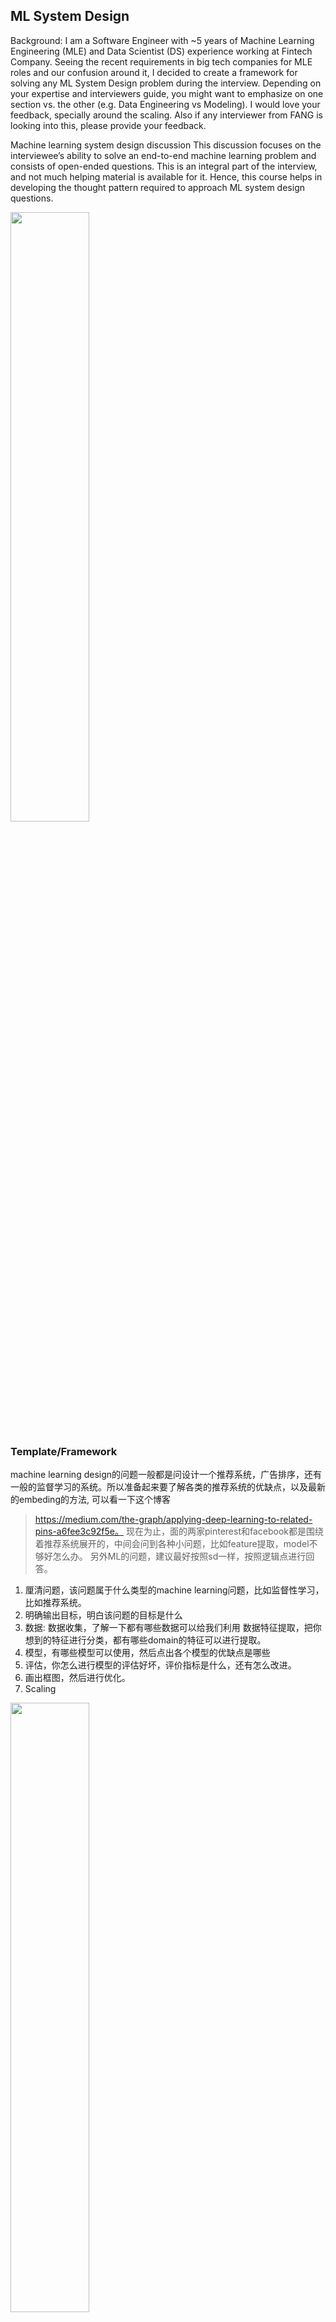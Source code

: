 ## ML System Design
Background:
I am a Software Engineer with ~5 years of Machine Learning Engineering (MLE) and Data Scientist (DS) experience working at Fintech Company. Seeing the recent requirements in big tech companies for MLE roles and our confusion around it, I decided to create a framework for solving any ML System Design problem during the interview. Depending on your expertise and interviewers guide, you might want to emphasize on one section vs. the other (e.g. Data Engineering vs Modeling).
I would love your feedback, specially around the scaling. Also if any interviewer from FANG is looking into this, please provide your feedback.

Machine learning system design discussion
This discussion focuses on the interviewee’s ability to solve an end-to-end machine learning problem and consists of open-ended questions. This is an integral part of the interview, and not much helping material is available for it. Hence, this course helps in developing the thought pattern required to approach ML system design questions.

<!-- <img src="pic/mlq.png" width=50% height=50%>(pic/mlq.png) -->
<img src="pic/mlq.png" width=50% height=50%>

### Template/Framework
machine learning design的问题一般都是问设计一个推荐系统，广告排序，还有一般的监督学习的系统。所以准备起来要了解各类的推荐系统的优缺点，以及最新的embeding的方法, 可以看一下这个博客
> https://medium.com/the-graph/applying-deep-learning-to-related-pins-a6fee3c92f5e。 
现在为止，面的两家pinterest和facebook都是围绕着推荐系统展开的，中间会问到各种小问题，比如feature提取，model不够好怎么办。
另外ML的问题，建议最好按照sd一样，按照逻辑点进行回答。
1. 厘清问题，该问题属于什么类型的machine learning问题，比如监督性学习，比如推荐系统。
2. 明确输出目标，明白该问题的目标是什么
3. 数据:
   数据收集，了解一下都有哪些数据可以给我们利用
   数据特征提取，把你想到的特征进行分类，都有哪些domain的特征可以进行提取。
4. 模型，有哪些模型可以使用，然后点出各个模型的优缺点是哪些
5. 评估，你怎么进行模型的评估好坏，评价指标是什么，还有怎么改进。
6. 画出框图，然后进行优化。
7. Scaling

<img src="pic/mlsd.png" width=50% height=50%>

***overview***
Key steps in ML system setup
1. `Setting up the problem`
2. `Understanding scale and latency requirements`
3. `Defining metrics`
4. `Architecture discussion`
5. `Offline model building and evaluation`
6. `Online model execution and evaluation`
7. `Model Debugging and Testing`

***Details***
1. `Setting up the problem`/`Clarify Requirements`
The interviewer’s question is generally very broad. So, the first thing you need to do is ask questions. Asking questions will close the gap between your understanding of the question and the interviewer’s expectations from your answer. You will be able to narrow down your problem space, chalk out the requirements of the system, and finally arrive at a precise machine learning problem statement.
  - What is the goal? Any secondary goal? Business Sense, Customer Experience
    - e.g. for CTR - maximizing the number of clicks is the primary goal. A secondary goal might be the quality of the ads/content
  - Define your ML problem statement, Prediction/Classification problem?
    - Supervised Learning/Unsupervised Learning, Recommendation System like Netflix, Twitter

2. `Understanding scale and latency requirements`/`Clarify Requirements`
Your conversation should also include questions about performance/speed and capacity considerations of the system. The answers to these questions will guide you when you come up with the architecture of the system. Knowing that you need to return results quickly will influence the depth and complexity of your models. Having huge amounts of data to process, you will design the system with scalability in mind. Find more on this in the architecture discussion section. Let’s clarify the problem statement by specifying three aspects: scope, scale, and personalization.
  - Ask questions about the scale of the system - how many users, how much content?
  - Scale of the data: How many requests per second do we anticipate to handle?
  - Latency requirements: Do we want to return the search result in 100 milliseconds or 500 milliseconds?
As we work on a machine learning-based system, our goal is generally to improve our metrics (engagement rate, etc.) while ensuring that we meet the capacity and performance requirements. Major performance and capacity discussions come in during the following two phases of building a machine learning system:
  - Training time: How much training data and capacity is needed to build our predictor?
  - Evaluation time: What are the Service level agreement(SLA) that we have to meet while serving the model and capacity needs?
`Relatively simiple algorithm/model`:
We need to consider the performance and capacity along with optimization for the ML task at hand, i.e., measure the complexity of the ML system at the training and evaluation time and use it in the decision process of building our ML system architecture as well as in the selection of the ML modeling technique.
  linear regression (single-layer neural network-based) algorithm 
  < Tree-based algorithms 
  < deep neural network
  Performance based SLA ensures that we return the results back within a given time frame (e.g. 500ms) for 99% of queries. Capacity refers to the load that our system can handle, e.g., the system can support 1000 QPS (queries per second).
`Add shards/More machines`:
If we evaluate every document using a relatively fast model such as tree-based or linear regression and it takes 1\mu
μs, our simple model would still take 100s to run for 100 million documents that matched the query “computer science”. This is where distributed systems come in handy; we will distribute the load of a single query among multiple shards, e.g., we can divide the load among 1000 machines and can still execute our fast model on 100 million documents in 100ms (100s/1000).
a tree-based or linear regression takes 1μs for an exmaple -> 100s for 100million exmaples -> add 1000 machines takes 100ms(100s/1000) 
deep learning model for search ranking takes 1ms to evaluate an example -> add 1000 shards will still take 100s for 100million (1ms * 100mill/1000) -> continue to add more shards and bring the number down -> using a funnel-based approach when designing ML systems for performance and limited capacity
`Layered/funnel based modeling approach`: 
To manage both the performance and capacity of a system, one reasonable approach that’s commonly used is to start with a relatively fast model when you have the most number of documents e.g. 100 million documents in case of the query “computer science” for search. In every later stage, we continue to increase the complexity (i.e. more optimized model in prediction) and execution time but now the model needs to run on a reduce number of documents e.g. our first stage could use a linear model and final stage can use a deep neural network. If we apply deep neural network for only top 500 documents, with 1ms evaluation time per document, we would need 500ms on a single machine. With 5 shards we can do it in around 100ms.

3. `Defining the metrics of the problem`
Now that you have figured out what machine learning problem you want to solve, the next step is to come up with metrics. Metrics will help you to see if your system is performing well. Knowing our success criteria helps in understanding the problem and in selecting key architectural components. This is why it’s important to discuss metrics early in our design discussions. The next step is to carefully choose your system’s performance metrics for both online and offline testing. The metrics you choose will depend on the problem your system is trying to solve.
  - Metrics for offline testing
    - test the models’ performance during the development phase. binary classification, AUC, log loss, precision, recall, and F1-score. In other cases, you might have to come up with specific metrics for a certain problem. For instance, for the search ranking problem, you would use NDCG as a metric.
  - Metrics for online testing
    - you will use online metrics to test them in the production environment. While coming up with online metrics, you may need both component-wise/component level metrics (NDCG to measure the performance of your model online) and end-to-end metrics (users’ engagement and retention rate).

4. `Architecture discussion`
The next step is to design your system’s architecture. You need to think about the components of the system and how the data will flow through those components. In this step, you need to be careful to design a model that can scale easily.
  - How the ML system fits into the overall product backend
    - Think/draw a very simple diagram with input/output line between system backend and ML system
  - Architecting for scale
    - As we mentioned previously, the requirements gathered during problem setup help you in chalking out the architecture. For instance, you are tasked with building an ML system that displays relevant ads to users. During its problem setup, you ask questions and realize that the number of users and ads in the system is huge and ever-increasing. Thus, you need a scalable system that quickly figures out the relevant ads for all users despite the increase in data. Hence, you can’t just build a complex ML model and run it for all ads in the system because it would take up a lot of time and resources. The solution is to use the funnel approach, where each stage will have fewer ads to process. This way, you can safely use complex models in later stages.

5. `Offline model building and evaluation`
  - `Data: Training data generation`
  The quality and quantity of training data are a big factor in determining how far you can go in our machine learning optimization task.
    - Human labeled data (offline)
      This is an expensive way to gather data. So we need to supplement it with in-house labelers or open-source datasets.
      - Crowdsourcing
      Crowdsourcing can be used to collect training data for relatively simpler tasks. For instance, if you are building an email spam detection system, you would need to label emails as spam or real. This is a simple task that crowd workers can easily do without requiring any special training.
      - Specialized labelers
      We can hire specialized/trained labelers who can label data for us according to the given ML task. The trained labelers will use software, such as Label box, to mark the boundaries of different objects in the driving images.
      - Open-source datasets
    - Data collection through a user’s interaction with the pre-existing system (online)
      - using an existing ML-based system or a rule-based system
    - Targeted data gathering
      Offline training data collection is expensive. So, you need to identify what kind of training data is more important and then target its collection more. To do this, you should see where the system is failing, i.e., areas where the system is unable to predict accurately. Your focus should be to collect training data for these areas.
    - Additional creative collection techniques
        - Build the product in a way that it collects data from user
        We can tweak the functionality of our product in a way that it starts generating training data for our model.
        This can be done by tweaking the system in the following way:
            - Ask users to name the board (collection) to which they save each pin. The name of the board will help to categorize the pins according to their content.
            - Ask new users to choose their interests in terms of the board names specified by existing users.
        The first step will help you to build content profiles. Whereas, the second step will help you build user profiles. The model can utilize these to show pins that would interest the user, personalizing the experience.
        - Creative manual expansion
        We can expand training data using creative ways. Assume that we are building a system that detects logos in images (object detection) and we have some images containing the logos we want to detect. We can expand/enhance the training data by manually placing those logos on a different set of images as well. This logo placement can be done in different positions and sizes. The enhanced training data will enable us to build a more robust logo detector model, which will be able to identify logos of all sizes at different positions and from various kinds of images.
        - Data expansion using GANs
        When working with systems that use visual data, such as object detectors or image segmenters, we can use GANs (generative adversarial networks) to enhance the training data. For instance, consider that we are building an object detector. There are a lot of training images of sunny weather conditions but less of rainy weather. A model trained on this training data may not work well for images with rainy conditions. Here, we can utilize GANs to convert images with sunny weather conditions to rainy weather conditions. This will increase our training data for rainy conditions, resulting in a more robust model.
  - `Train, test, & validation splits -> a`
    - The size of each split will depend on your particular scenario.
    - While splitting training data, you need to ensure that you are capturing all kinds of patterns in each split.
    - Most of the time, we are building models with the intent to forecast the future. Therefore, you need your splits to reflect this intent as well.
    - Quantity of training data
    - Training data filtering
      - Cleaning up data
      You might see that the training data consist of a lot of bot traffic apart from the real user interactions. Bot traffic would just contain impressions and no clicks. This would introduce a lot of wrong negative examples. So we need to exclude them from the training data so that our model doesn’t learn from wrong examples.
      - Removing bias
      The model hence trained, will continue considering the previous top recommendation to be the top recommendation this time too. Hence, the “rich getting richer” cycle will continue. In order to break this cycle, we need to employ an exploration technique that explores the whole content pool (all movies available on Netflix). Therefore, we show “randomized” recommendations instead of “popular first” for a small portion of traffic for gathering training data. The users’ engagement with the randomized recommendations provides us with unbiased training data. This data really helps in removing the current positional and engagement bias of the system.
      - Bootstrapping new items
      Sometimes we are dealing with systems in which new items are added frequently. The new items may not garner a lot of attention, so we need to boost them to increase their visibility. For example, in the movie recommendation system, new movies face the cold start problem. We can boost new movies by recommending them based on their similarity with the user’s already watched movies, instead of waiting for the new movies to catch the attention of a user by themselves. Similarly, we may be building a system to display ads, and the new ads face the cold start problem. We can boost them by increasing their relevance scores a little, thereby artificially increasing their chance of being viewed by a person.
  - `Feature: Feature engineering -> b`
  - `Model: Model training -> c`
  - `Evaluation: Offline evaluation`

6. `Online model execution and evaluation`
Now that you have selected the top-performing models, you will test them in an online environment. Online testing heavily influences the decision of deploying the model. This is where online metrics come into play. Depending on the type of problem, you may use both component level and end-to-end metrics. As mentioned before, for the search engine task, the `component-wise metric` will be NDCG in online testing. However, this alone is not enough. You also need an `end-to-end metric` as well, like session success rate, to see if the system’s (search engine’s) performance has increased by using your new search ranking ML model. If you see a substantial increase in system performance during the online test, you can deploy it on production.
  - `Iterative model improvement`
    - Your model may perform well during offline testing, but the same increase in performance may not be observed during an online test. Here, you need to think about debugging the model to find out what exactly is causing this behavior. Is a particular component not working correctly? Is the features’ distribution different during training and testing time? For instance, a feature called “user’s top five interest” may show a difference in distribution during training and testing, when plotted. This can help you to identify that the routines used to provide the top five user interests were significantly different during training and testing time. Moreover, after the first version of your model has been built and deployed, you still need to monitor its performance. If the model is not performing as expected, you need to go towards debugging. You may observe a general failure from a decrease in AUC. Or, you may note that the model is failing in particular scenarios. For instance, by analysing the video recording of the self-driving car, you may find out that the image segmentation fails in rushy areas. The problem areas identified during model debugging will guide you in building successive iterations of your model.
  - `Running an online experiment`
    - A/B testing
      As visitors are served with either the control or variation/test version of the app, and their engagement with each experience is measured and analyzed through statistical analysis testing. Note that unless the tests are statistically significant, we cannot back up the claims of one version winning over another.
    - Measuring long term effects
      If an A/B test is run with the outcome of a significance level of 95% (p-value ≤ 0.05), there is a 5% probability that the variation that we see is by chance. In some cases, we need to be more confident about the result of an A/B experiment when it is overly optimistic.
      - Back Testing
        Do we lose gains? Is the gain caused by an A/B experiment equal to the loss by B/A experiment? Assume that the A/B experiment gave a gain of 5% and B/A experiment gave a loss of 5%. This will ensure that the changes made in the system improved performance.
      - Long-running A/B tests
        For example, suppose that for the ad prediction system, the revenue went up by 5% when we started showing more ads to users but this had no effect on user retention. Will users start leaving the platform if we show them significantly more ads over a longer period of time? To answer this question, we might want to have a long-running A/B experiment to understand the impact. The long-running experiment, which measures long-term behaviors, can also be done via a backtest. We can launch the experiment based on initial positive results while continuing to run a long-running backtest to measure any potential long term effects. If we can notice any significant negative behavior, we can revert the changes from the launched experiment.

7. `Model Debugging and Testing`
Let’s go over different phases in the development of a machine learning system, potential issues that we can face, and how to debug and fix them.
There are two main phases in terms of the development of a model that we will go over:
  - Building the first version of the model and the ML system.
    The goal in this phase is to build the 1st version of the model. Few important steps in this stage are:
    - We begin by identifying a business problem in the first phase and mapping it to a machine learning problem.
    - We then go onto explore the training data and machine learning techniques that will work best on this problem.
    - Then we train the model given the available data and features, play around with hyper-parameters.
    - Once the model has been set up and we have early offline metrics like accuracy, precision/recall, AUC, etc., we continue to play around with the various features and training data strategies to improve our offline metrics.
    - If there is already a heuristics or rule-based system in place, our objective from the offline model would be to perform at least as good as the current system, e.g., for ads prediction problem, we would want our ML model AUC to be better than the current rule-based ads prediction based on only historical engagement rate.
    It’s important to get version 1 launched to the real system quickly rather than spending too much time trying to optimize it. For example, if our AUC is 0.7 and it’s better than the current system with AUC 0.68, it’s generally a better idea to take model online and then continue to iterate to improve the quality. The reason is primarily that model improvement is an iterative process and we want validation from real traffic and data along with offline validation. We will look at various ideas that can help in that iterative development in the following sections.
  - `Deploying and debugging v1 model`
    Some ML-based systems only operate in an offline setting, for example, detect objects from a large set of images. But, most systems have an online component as well, for example, building a search ranking ML model will have to run online to service incoming queries and ranking the documents that match the query. In our first attempt to take the model online, i.e., enable live traffic, might not work as expected and results don’t look as good as we anticipated offline. Let’s look at a few failure scenarios that can happen at this stage and how to debug them.
    - `Change in feature distribution`
      The change in the feature distribution of training and evaluation set can negatively affect the model performance. Let’s consider an example of an Entity linking system that is trained using a readily available Wikipedia dataset. As we start using the system for real traffic, the traffic that we are now getting for finding entities is a mix of Wikipedia articles as well as research papers. Given the model wasn’t trained on that data, its feature distribution would be a lot different than what it was trained on. Hence it is not performing as well on the research articles entity detection. 
      Another scenario could be a significant change in incoming traffic because of seasonality. Let’s consider an example of a search system trained using data for the last 2 weeks of December, i.e., mostly holiday traffic. If we deploy this system in January, the queries that it will see will be vastly different than what it was trained on and hence not performing as well as we observed in our offline validation.
    - `Feature logging issues`
      When the model is trained offline, there is an assumption that features of the model generated offline would exactly be the same when the model is taken online. However, this might not be true as the way we generated features for our online system might not exactly be the same. It’s a common practice to append features offline to our training data for offline training and then add them later to the online model serving part. So, if the model doesn’t perform as well as we anticipated online, it would be good to see if feature generation logic is the same for offline training as well as online serving part of model evaluation. 
      Suppose we build an ads click prediction model. The model is trained on historical ad engagement. We then deploy it to predict the ads engagement rate. Now the assumption is that the features generated for the model offline would exactly be the same for run-time evaluation. Let’s assume that we have one important feature/signal for our model that’s based on historical advertiser ad impressions. During training, we compute this feature by using the last 7 days’ impression. But, the logic to compute this feature at model evaluation time uses the last 30 days of data to compute advertiser impressions. Because of this feature computed differently at training time and evaluation time, it will result in the model not performing well during online serving. It would be worth comparing the features used for training and evaluation to see if there is any such discrepancy.
    - `Overfitting`
      Overfitting happens when a model learns the intrinsic details in the training data to the extent that it negatively impacts the performance of the model on new or unseen data.
      One good way of ensuring that we don’t get into this problem is to use a hidden test set which is not used for tuning hyperparameters and only use it for final model quality measurement.
      Another important part is to have a comprehensive and large test set to cover all possible scenarios in a fairly similar distribution to how we anticipate them in live traffic.
    - `Under-fitting`
      One indication from training the model could be that the model is unable to learn complex feature interactions especially if we are using a simplistic model. So, this might indicate to us that using slightly higher-order features, introduce more feature interactions, or use a more complex /expensive model such as a neural network.
  - Iterative improvements on top of the first version as well as debugging issues in large scale ML systems.  
    The best way to iterative improve model quality is to start looking at failure cases of our model prediction and using that come up with the ideas that will help in improving model performance in those cases.
    - Missing important feature
    Digging deeper into failures examples can identify missing features that can help us perform better in failures cases.
    - Insufficient training examples
    We may also find that we are lacking training examples in cases where the model isn’t performing well. We will cater to all possible scenarios where the model is not performing well and update the training data accordingly.
  - `Debugging large scale systems`
    In the case of debugging large scale systems with multiple components(or models), we need to see which part of the overall system is not working correctly. It could be done for one failure example or over a set of examples to see where the opportunity lies to improve the metrics.
    The following are a few key steps to think about iterative model improvement for large scale end to end ML systems:
    - Identify the component
    This accounts for finding the architectural component resulting in a high number of failures in our failure set.
    - Improve the quality of component

<img src="pic/ab_test.png" width=50% height=50%>

a, b, c
1. a `Data Related Activites`
    - Data Explore - whats the dataset looks like?
    - Understand different features and their relationship with the target
        - Is the data balanced? If not do you need oversampling/undersampling?
        - Is there a missing value (not an issue for tree-based models)
        - Is there an unexpected value for one/more data columns? How do you know if its a typo etc. and decide to ignore?
    - Feature Importance - partial dependency plot, SHAP values, dataschool video (reference)
    - (ML Pipeline: Data Ingestion) Think of Data ingestion services/storage
    - (ML Pipeline: Data Preparation) Feature Engineering - encoding categorical features, embedding generation etc.
    - (ML Pipeline - Data Segregation) Data split - train set, validation set, test set
3. b `Feature Related Activities`
    - Embeddings
          Embeddings enable the encoding of entities (e.g., words, docs, images, person, ad, etc.) in a low dimensional vector space such that it captures their semantic information. Capturing semantic information helps to identify related entities that occur close to each other in the vector space. Usually, they are generated using neural networks. A neural network architectures can be set up easily to learn a dense representation of entities. We will go over a few of such architectures later in this lesson.
        - Text embeddings: Word2vec
          Word2vec is self-supervised as it trains a model by predicting words from other words that appear in the sentence(context). Representing words with a dense vector is critical for the majority of Natural language processing (NLP) tasks. Word2vec uses a simple but powerful idea to use neighboring words to predict the current word and in the process, generates word embeddings. Any machine learning task that wants to utilize text terms can benefit from this dense embedding vector, which captures word semantic meanings.
          - CBOW
          Continuous bag of words (CBOW) tries to predict the current word from its surrounding words by optimizing for loss function.
          - Skipgram
          Skipgram: In this architecture, we try to predict surrounding words from the current word.
        - Context-based embeddings:
          contextualized information can result in different meanings of the same word, and context-based embeddings look at neighboring terms at embedding generation time. This means that we have to provide contextual information (neighboring terms) to fetch embeddings for a term. In a Word2vec case, we don’t need any context information at the embeddings fetch time as embedding for each term was fixed.
          - Embeddings from Language Models (ELMo)
          The idea behind ELMO is to use the bi-directional LSTM model to capture the words that appear before and after the current word.
          - Bidirectional Encoder Representations from Transformers (BERT)
          BERT uses an attention mechanism and is able to see all the words in the context, utilizing only the ones (i.e., pay more attention) which help with the prediction.
        - Visual embedding (image embedding)
          Once we have trained the model, we only use the encoder (first N network layers) to generate embeddings for images. Auto-encoders are also an example of self-supervised learning, like Word2vec, as we can use an image data set without any label to train the model and generate image embeddings. The input passes through a set of convolution, pooling, and fully connected layers to the last softmax layer for the final classification task. The penultimate layer before softmax captures all image information in a vector such that it can be used to classify the image correctly. So, we can use the penultimate layer value of a pre-trained model as our image embedding.
        - Network/Relationship-based embedding
          the retrieval and ranking of results for a particular user (or query) are mostly about predicting how close they are. Therefore, having an embedding model that projects these documents in the same embedding space can vastly help in the retrieval and ranking tasks of recommendation, search, feed-based, and many other ML systems.
          We can generate embeddings for both the above-discussed pairs of entities in the same space by creating a two-tower neural network model that tries to encode each item using their raw features. The model optimizes the inner product loss such that positive pairs from entity interactions have a higher score and random pairs have a lower score. Let’s say the selected pairs of entities (from a graph or based on interactions) belong to set A. We then select random pairs for negative examples.
          Two tower model to optimize inner product loss for user and item embeddings
    - Transfer learning
      Growth in the ML community and knowledge sharing, This allows people to utilize pre-trained models in a specific area bootstrap quickly.. Another key motivator is that many problems share common sub-problems, e.g., in all visual understanding and prediction areas, tasks such as finding edges, boundaries, and background are common sub-problems. One key advantage of doing transfer learning is that we have the ability to start learning from pre-trained models, and hence, we can utilize the knowledge from similar domains. Transfer learning also optimizes training resources, and it helps teams that don’t have massive computing resources available.
      - Training data is limited:
      In case of a limited amount of specialized training data, we can either go with the approach of freezing all the layers and using the pre-trained model for feature generation or fine-tuning only the final layers.  
      - Training data is plenty:
      If we have a significant amount of training data (e.g. one million+ examples), we have the choice to play around with multiple ideas. We can start with just freezing the model, fine-tuning only final layers, or we can retrain the whole model to adjust weights for our specialized task.
      - Similarity of prediction tasks:
        The similarity of learning tasks can also guide us on whether we can simply use the model as it is or need to fine-tune the model for our new prediction task. For example, if we built a classifier for cars and now we want to use it for trucks, there is a good chance that many of the features are going to be common and we don’t have to fine-tune much. Here, we can utilize the pre-trained model as it is and build our models on top of it (i.e., utilizing the output of pre-trained models as features).
3. c `Model Related Activities`
Now, you can finally decide on the ML models that you should use for the given tasks, keeping the performance and capacity considerations in mind. We can also try out different hyperparameter values to see what works best. If you are using the funnel approach, you may select simpler models for the top of the funnel where data size is huge and more complex neural networks or trees based models for successive parts of the funnel. We also have the option of utilizing pre-trained SOTA (state of the art) models to leverage the power of transfer learning (you don’t need to reinvent the wheel completely each time).
  - (ML Pipeline - Model Train and Evaluation) Build a simple model (XGBoost or NN)
      - How to select a model? Assuming its a Neural Network
          1. NLP/Sequence Model
              - start: LSTM with 2 hidden layers
              - see if 3 layers help,
              - improve: check if Attention based model can help
          2. Image Models - (Don't care right now)
          3. Other
              - start: Fully connected NN with 2 hidden layers
              - Improve: problem specific
  - (ML Pipeline - Model Train and Evaluation) What are the different hyperparameters (HPO) in the model that you chose and why?
  - (ML Pipeline - Model Train and Evaluation) Once the simple model is built, do a bias-variance tradeoff, it will give you an idea of overfitting vs underfitting and based on whether overfit or underfit, you need different approaches to make you model better.
  - Draw the ML pipeline (reference #3)
  - Model Debug (reference #1)
  - Model Deployment (reference#3)
  - (ML Pipeline: Performance Monitoring) Metrics
  - AUC, F1, MSE, Accuracy, NDCG for ranking problems etc.
  - When to use which metrics?


### ***1. Search Ranking***
<img src="pic/search_rank.png" width=50% height=50%>

This is just an example configuration, and it’s important to point out that the number of stages and documents ranked at each stage should be selected based on capacity requirements as well as experimentation to see the impact on relevance based on documents scored at each layer.

Query rewriting -> Spell checker -> Query expansion/Query relaxation -> Query understanding -> Document selection(100k) -> Ranker(500) -> Blender -> Training data generation

Ranker: 
Document Selection (100k out of 100m) ->
Ranker Stage 1 (500 out of 100k) recall of the top five to ten relevant documents (A relatively less complex linear algorithm, like logistic regression or small MART(Multiple additive regression trees) model) pointwise approach ->
Ranker Stage 2 (500 in correct order) precision of the top five to ten relevant documents (LambdaMART is a variation of MART where we change the objective to improve pairwise ranking, LambdaRank is a neural network-based approach utilizing pairwise loss to rank the documents.) pairwise learning algorithms

From RankNet to LambdaRank to LambdaMART: An Overview
> https://www.microsoft.com/en-us/research/wp-content/uploads/2016/02/MSR-TR-2010-82.pdf

We can calculate the NDCG score of the ranked results to compare the performance of different models.

<img src="pic/layered_model.png" width=50% height=50%>

The above example configuration assumes that you are first selecting one-hundred thousand documents for the searcher’s query from the index, then using two-stage ranking, with the first one reducing from one-hundred thousand to five-hundred documents and the second stage is then ranking these five-hundred documents. The blender can then blend results from different search verticals, and the filter will further screen irrelevant or offensive results to get good user engagement.

> Clarifying questions
`Problem scope`: 
`Scale`: How many websites exist that you want to enable through this search engine? How many requests per second do you anticipate to handle? the search engine is getting around 10K queries per second (QPS).
Personalization: have access to their profile as well as their historical search data

> Metrics
`Online metrics`
Click-through rate:
The click-through rate measures the ratio of clicks to impressions.
successful sessions can be defined as the ones that have a click with a ten-second or longer dwell time.
Zero-click searches
Time to success
`Offline metrics`
normalized discounted cumulative gain (NDCG) in detail as it’s a critical evaluation metric for any ranking problem
NDCG: In contrast to cumulative gain, discounted cumulative gain (DCG) allows us to penalize the search engine’s ranking if highly relevant documents (as per ground truth) appear lower in the result list.

`Document Selection`
Inverted Index, Relevance scoring scheme
One basic scoring scheme is to utilize a simple weighted linear combination of the factors involved. The weight of each factor depends on its importance in determining the relevance score. Some of these factors are:
  - Terms match
  - Document popularity
  - Query intent match
  - Personalization match

`Feature Engineering`
The knowledge of feature engineering is highly significant from an interview perspective.
  - Searcher-specific features
    - age, gender and interests
  - Query-specific features
    - Query historical engagement, Query intent (A few examples of query intent are news, local, commerce, etc.)
  - Document-specific features
    - Page rank, Document engagement radius
  - Context-specific features
    - Time of search, Recent events
  - Searcher-document features
    - Distance, Historical engagement
  - Query-document features
    - Text Match, Unigram or bigram, Query-document historical engagement, Embeddings(represent the query and documents in the form of vectors)

`Training data generation` for the search ranking problem
This component displays the cyclic manner of using machine learning to make a search engine ranking system. It takes online user engagement data from the SERP displayed in response to queries and generates positive and negative training examples. The training data generated is then fed to the machine learning models trained to rank search engine results.
  - Training data generation for pointwise approach
  - Training data generation for pairwise approach
    - Human raters (offline method)
    - User-engagement (online method)

`Blender`
Blender gives relevant results from various search verticals, like, images, videos, news, local results, and blog posts. The blender finally outputs a search engine result page (SERP) in response to the searcher’s query.

`Ranker`
The ranker will actively utilize machine learning to find the best order of documents (this is also called learning to rank). In stage one, you can use fast (nanoseconds) linear ML models to rank them. In stage two, you can utilise computationally expensive models (like deep learning models) to find the most optimized order of top 500 documents given by stage one. `When choosing an algorithm, remember to consider the model execution time. Cost vs benefit tradeoff is always an important consideration in large scale ML systems.`

`Ranking`
Learning to Rank (LTR): A class of techniques that applies supervised machine learning (ML) to solve ranking problems. The pointwise and pairwise techniques that we will apply fall under this class.
for a large scale search engine, it makes sense to adopt a multi-layer funnel approach. The top layer of the funnel looks at a large number of documents and uses simpler and faster algorithms for ranking. The bottom layer ranks a small number of documents with complex machine-learned models.
The configuration shown above assumes that the first stage will receive one-hundred thousand relevant documents from the document selection component. You then reduce this number to five-hundred after ranking in this layer, ensuring that the topmost relevant results are forwarded to the second stage (also referred to as `the recall of the documents`).
It will then be the responsibility of the second stage to rank the documents such that topmost relevant results are placed in the correct order (also referred to as `the precision of the documents`).
First stage model will focus on the `recall` of the top five to ten relevant documents in the first five-hundred results while the second stage will ensure `precision` of the top five to ten relevant documents.
This is achieved by changing the objective function from a `single pointwise objective` (click, session success) to a pairwise objective. `Pairwise optimization for learning to rank` means that the model is not trying to minimize the classification error but rather trying to get as many pairs of documents in the right order as possible.

From RankNet to LambdaRank to LambdaMART: An Overview
> https://www.microsoft.com/en-us/research/wp-content/uploads/2016/02/MSR-TR-2010-82.pdf

`Filtering Results`
Result set after ranking, These results are inappropriate despite having good user engagement
- are offensive
- cause misinformation
- are trying to spread hatred
- are not appropriate for children
- are inconsiderate towards a particular group
- features: There are maybe a few particular features that we might want to add specifically for our filtering model. For example, website historical report rate, sexually explicit terms used, domain name, website description, images used on the website, etc.
- Classifier: Once you have built the training data with the right features, you can utilize classification algorithms like logistic regression, MART(Boosted trees or Random Forest), or a Deep neural network to classify a result as inappropriate.


### ***2. Feed Ranking System***
<img src="pic/feed_system.png" width=50% height=50%>

1. `Setting up the problem`
Given a list of tweets, train an ML model that predicts the probability of engagement of tweets and orders them based on that score

In the past, a rather simplistic approach has been followed for this purpose. All the Tweets generated by their followees since user A’s last visit were displayed in reverse chronological order.
The feed can be improved by displaying activity based on its relevance for the logged-in user. Therefore, the feed order is now based on relevance ranking.

2. `Understanding scale and latency requirements`
3. `Defining metrics`
`User engagement metrics`
comments, likes, and retweets, time spent on Twitter

`Negative engagement or counter metric`
reporting a Tweet as inappropriate, block a user, hide a Tweet

`Weighted engagement`
When it comes to interpretation, a higher score equates to higher user engagement. The weights can be tweaked to find the desired balance of activity on the platform. the metric would become a weighted combination of these user actions. The weighted combination metric can be thought of as a value model. It will summarize multiple impacts (of different forms of user engagements) into a single score.

4. `Architecture discussion`
`Ranker`
Train separate models. Each model can focus on predicting the occurrence probability of a certain user action for the tweet. There will be a separate predictor for like, comment, time spent, share, hide, and report. The results of these models can be merged, each having a different weight/importance, to generate a rank score. The Tweets will then be ranked according to this score.
Separately predicting each user action allows us to have greater control over the importance we want to give to each action when calculating the rank of the Tweet. We can tweak the weights to display Tweets in such a manner that would align with our current business objectives, i.e., give certain user actions higher/lower weight according to the business needs.

<img src="pic/tweet_selection.png" width=50% height=50%>

`Tweet selection schemes`
  - A not-so-new Tweet
  Consider a Tweet that user A has viewed previously. However, by the time the user logs in again, this Tweet has received a much bigger engagement and/or A’s network has interacted with it.

  - New Tweets + unseen Tweets
  the Tweet selection component now fetches a mix of newly generated Tweets along with a portion of unseen Tweets from the cache.
  - Network Tweets + interest / popularity-based Tweets
  An engaging Tweet could be one that:
    - aligns with user A’s interests
    - is locally/globally trending
    - engages user A’s network
  1. Selecting these Tweets can prove to be very beneficial in two cases:
  The user has recently joined the platform and follows only a few others. As such, their small network is not able to generate a sufficient number of Tweets for the Tweet selection component (known as the Bootstrap problem).
  2. The user likes a Tweet from a person outside of his network and decides to add them to their network. This would increase the discoverability on the platform and help grow the user’s network.

<img src="pic/tweet_network.png" width=50% height=50%>

Selecting these Tweets can prove to be very beneficial in two cases:
- The user has recently joined the platform and follows only a few others. As such, their small network is not able to generate a sufficient number of Tweets for the Tweet selection component (known as the Bootstrap problem).
- The user likes a Tweet from a person outside of his network and decides to add them to their network. This would increase the discoverability on the platform and help grow the user’s network.

<img src="pic/tweet_feature.png" width=50% height=50%>

5. `Offline model building and evaluation`

`Feature Engineering`
Dense features
  - User-author features
    - User-author historical interactions
      - author_liked_posts_3months
      - author_liked_posts_count_1year
    - User-author similarity
      - common_followees
      - topic_similarity
      - tweet_content_embedding_similarity
      - [x] social_embedding_similarity

  - Author features
    - Author’s degree of influence
      - is_verified
      - author_social_rank
      - author_num_followers
      - follower_to_following_ratio
    - Historical trend of interactions on the author’s Tweets
      - author_engagement_rate_3months
      - author_topic_engagement_rate_3months

  - User-Tweet features
    - topic_similarity
    - embedding_similarity

  - Tweet features
    - Features based on Tweet’s content
      - Tweet_length
      - Tweet_recency
      - is_image_video
      - is_URL
    - Features based on Tweet’s interaction
      - num_total_interactions
      (Time decay can be used in all features where there is a decline in the value of a quantity over time.)
      - use different time windows to capture the recency of interactions
        - interactions_in_last_1_hour
        - interactions_in_last_1_day
        - interactions_in_last_3_days
        - interactions_in_last_week
      - Separate features for different engagements
        - likes_in_last_3_days
        - comments_in_last_1_day
        - reshares_in_last_2_hours
        - likes_in_last_3_days_user’s_network_only
        - comments_in_last_1_day_user’s_network_only
        - reshares_in_last_2_hours_user’s_network_only
    - Context-based features
      - day_of_week
      - time_of_day
      - current_user_location
      - season
      - lastest_k_tag_interactions
      - approaching_holiday

Sparse features
  - unigrams/bigrams of a Tweet
  - user_id
  - tweets_id

`Training Data Generation`
  - Training data generation through online user engagement
  The users’ online engagement with Tweets can give us positive and negative training examples. For instance, if you are training a single model to predict user engagement, then all the Tweets that received user engagement would be labeled as positive training examples. Similarly, the Tweets that only have impressions would be labeled as negative training examples.

  Impression: If a Tweet is displayed on a user’s Twitter feed, it counts as an impression. It is not necessary that the user reads it or engages with it, scrolling past it also counts as an impression.
  
  Given that the model’s scores are only going to be used to rank Tweets among themselves, poor model calibration doesn’t matter much in this scenario. We will discuss this in the ads system chapter, where calibrated scores are important, and we need to be mindful of such a sampling technique.

  - Balancing positive and negative training examples
  - Train test split

`Ranking`
  - `Logistic regression`
  `Pros`:
  A key advantage of using logistic regression is that it is reasonably fast to train. This enables you to test new features fairly quickly to see if they make an impact on the AUC or validation error. Also, it’s extremely easy to understand the model. You can see from the feature weights which features have turned out to be more important than others.
  Cons:
  A major limitation of the linear model is that it assumes linearity exists between the input features and prediction. Therefore, you have to manually model feature interactions. For example, if you believe that the day of the week before a major holiday will have a major impact on your engagement prediction, you will have to create this feature in your training data manually. Other models like tree-based and neural networks are able to learn these feature interactions and utilize them effectively for predictions.

  - `MART`: multiple additive regression trees (Boosted Decision Trees and Random Forest)
  `Pros`:
  Trees are inherently able to utilize non-linear relations between features that aren’t readily available to logistic regression. 
  Tree-based models also don’t require a large amount of data as they are able to generalize well quickly. So, a few million examples should be good enough to give us an optimized model.
  Cons:
  To Do

  Consider a scenario, where a person reshares a Tweet but does not click the like button. Even though the user didn’t actually click on the like button, retweeting generally implies that the user likes the Tweet. The positive training example for the retweet model may prove useful for the like model as well. Hence, you can reuse all positive training examples across every model.
  One way to utilize the overall engagement data among each individual predictor of P(like), P(comment) and P(retweet) is to build one common predictor, i.e., P(engagement) and share its output as input into all of your predictors.

<img src="pic/multi_network.png" width=50% height=50%>

  - `Multi-task neural networks`
  having a simpler model for stage one ranking and use complex stage two model to obtain the most relevant Tweets ranked at the top of the user’s Twitter feed.

  However, for a very large scale data set, training separate deep neural networks (NNs) can be slow and take a very long time (ten’s of hours to days). The following approach of setting up the models for multi-task learning caters to this problem.

  total_loss = like_loss + comment_loss + retweet_loss

  `Pros`:
  Given the training time is slow for neural networks, training one model (shared layers) would make the overall training time much faster. Moreover, this will also allow us to share all the engagement data across each learning task.
  This approach should be able to perform at least as effective as training separate networks for each task. It should be able to outperform in most cases as we use the shared data and use it across each predictor. Also, one key advantage of using shared layers is that models would be much faster to train than training completely separate deep neural networks for each task.

<img src="pic/stacking1.png" width=50% height=50%>
<img src="pic/stacking2.png" width=50% height=50%>
<img src="pic/stacking3.png" width=50% height=50%>

  - `Stacking models and online learning`
  One way to outperform the “single model technique approach” is to use multiple models to utilize the power of different techniques by stacking models on top of each other. Let’s go over one such stacking setup that should work out very well for the feed problem.
  The setup includes training tree-based models and neural networks to generate features that you will utilize in a linear model (logistic regression). The main advantage of doing this is that you can utilize `online learning`, meaning we can continue to update the model with every user action on the live site. You can also use sparse features in our linear model while getting the power of all non-linear relations and functions through features generated by tree-based models and neural networks.
  For trees, you can generate features by using the triggering of leaf nodes, e.g., given two trees with four leaf nodes, each will result in eight features that can be used in logistic regression, as shown below.
  each leaf node in the random forest will result in a boolean feature that will be active based on whether the leaf node is triggered or not.
  Similarly, for neutral networks, rather than predicting the probability of events, you can just plug-in the output of the last hidden layer as features into the logistic regression models.

  `Pros`:
  1. Logistic regression can be easily used for changing the model online, based on real-time user interactions that happen with the tweets. This helps the model to re-learn the weight of all tree leaves as well.
  2. To summarize, this stacking model setup will still give us all the learning power of deep neural networks and tree-based models along with the flexibility of training logistic regressions model, while keeping it almost real-time refreshed with online learning.
  3. Another advantage of using `real-time online learning` with logistic regression is that you can also utilize sparse features to learn the interaction, e.g., features like user_id and tweet_id can be used to memorize the interaction with each individual user and Tweet.
  4. Given that features like tweet_id and user_id are extremely sparse, training and evaluation of the model must be done in a `distributed environment` because the data won’t fit on one machine.

`Diversity`
  - Diversity in Tweets’ authors
  - Diversity in tweets’ content
  - Introducing the repetition penalty

6. `Online model execution and evaluation`

`Online Experimentation`
  - Step 1: Training different models
  - Step 2: Validating models offline
  - Step 3: Online experimentation
  Now that you have selected the best model offline, you will use A/B testing to compare the performance of this model with the currently deployed model, which displays the feed in reverse chronological order.
  - Step 4: To deploy or not to deploy
  You should go for complex solutions (based on new features, or data, etc.) only if you anticipate it to bring larger gains in the future.
  To wrap up, if, after an A/B experiment, you see an engagement gain by the model that is statistically significant and worth the complexity it adds to the system, it makes sense to replace the current live system with the new model.

7. `Model Debugging and Testing`

### ***3. Netflix Recommendation System***
***Netflix Recommender System competition***
基本这个问题可以抽象为你有很多user，很多item，一定的历史数据(user买item后的rating)，现在你要决定推荐哪些新的东西给每个user
具体到你被问的问题，可能会有一定的变种，举几个例子
1. Yelp饭馆的推荐，涉及到了geolocation information
2. Facebook Newsfeed推荐，涉及到了不同user之前的networking
3. Ins Story推荐，每条Story是独一无二的并且是有时间性的
4. Spotify音乐推荐，怎么把音乐做个embedding

1. `Setting up the problem`
The prime factor that led to Netflix’s success was its recommendation system. The algorithm does a great job of bringing the right kind of content to the right users. Unlike Netflix’s recommendation system, a simple recommendation system would have simply recommended the trending movies/shows with little regard for the particular user’s preferences. At most, it would look at the viewer’s past watches and recommend movies/shows of the same genre.

Another key aspect of Netflix’s approach is that they have found ways to recommend content that seemed different from the user’s regular choices. However, Netflix’s recommendations are not based on wild guesses, but they are based on other users’ watch histories, these users share some common patterns with the concerned user. This way, customers got to discover new content that they wouldn’t have found otherwise.

The task at hand is to create such a recommendation system that keeps the viewers hooked and introduces them to varied content that expands their horizons.

2. `Understanding scale and latency requirements`
Now that you know the problem at hand, let’s define the scope of the problem:
The total number of subscribers on the platform as of 2019 is 163.5 million.
There are 53 million international daily active users.
Hence, you have to build a system for a large number of users who require good recommendations on a daily basis.

One common way to set up the recommendation system in the machine learning world is to pose it as a classification problem with the aim to predict the probability of user engagement with the content. So, the problem statement would be:
“Given a user and context (time, location, and season), predict the probability of engagement for each movie and order movies using that score.”

3. `Defining metrics`
Online metrics
  - Engagement rate = sessions with clicks/total number of sessions
  However, the user might click on a recommended movie but does not find it interesting enough to complete watching it. Therefore, only measuring the engagement rate with the recommendations provides an incomplete picture.
  - Videos watched
  To take into account the unsuccessful clicks on the movie/show recommendations, we can also consider the average number of videos that the user has watched. We should only count videos that the user has spent at least a significant time watching (e.g., more than two minutes).
  However, this metric can be problematic when it comes to the user starting to watch movie/series recommendations but not finding them interesting enough to finish them.
  Series generally have several seasons and episodes, so watching one episode and then not continuing is also an indication of the user not finding the content interesting. So, just measuring the average number of videos watched might miss out on overall user satisfaction with the recommended content.
  - Session watch time
  Session watch time measures the overall time a user spends watching content based on recommendations in a session. The key measurement aspect here is that the user is able to find a meaningful recommendation in a session such that they spend significant time watching it.
  Therefore, measuring session watch time, which is indicative of the session success, is a good metric to track online for the movie recommendation system.

Offline metrics
  Can we build an ideal set of documents that will allow us to measure recommendation set quality? One way of doing this could be to look at the movies/series that the user has completely watched and see if your recommendation system gets it right using historical data.
  Once we have the set of movies/series that we can confidently say should be on the user’s recommendation list, we can use the following offline metrics to measure the quality of your recommendation system.

<img src="pic/map.png" width=50% height=50%>

  - mAP @ N : Mean Average Precision
  N = length of the recommendation list
  Precision measures the ratio between the relevant recommendations and total recommendations in the movie recommendation list. It will be calculated as follows:
  P = number of relevant recommendations/total number of recommendations

  The movie recommendation list and precisions at each cutoff “k” (1 to 5) can be represented as follows.
  Note that a true positive (1), down the recommendation list, leads to low a mAP compared to the one that is high up in the list. This is important because we want the best recommendations to be at the start of the recommendation set.
  Lastly, the “mean” in mAP means that we will calculate the AP with respect to each user’s ratings and take their mean. So, mAP computes the metric for a large set of users to see how the system performs overall on a large set.

<img src="pic/mar.png" width=50% height=50%>

  - mAR @ N : Mean Average Recall
  Recall for your recommendation list is the ratio between the number of relevant recommendations in the list and the number of all possible relevant items(shows/movies). It is calculated as:
  r = number of relevant recommendations/number of all possible relevant items

  Lastly, the “mean” in mAR means that we will calculate AR with respect to each user’s ratings and then take their mean.
  So, mAR at a high-level, measures how many of the top recommendations (based on historical data) we are able to get in the recommendation set.

  - F1 score
  mAP @ N focuses on how relevant the top recommendations are, whereas mAR @ N shows how well the recommender recalls all the items with positive feedback, especially in its top recommendations. You want to consider both of these metrics for the recommender.
  If you want to give equal importance to precision and recall, you need to look for a score that conveys the balance between precision and recall.
  F1 score = 2 * mAR∗mAP/(mAP+mAR)

  So, the F1 score based on mAP and mAR will be a fairly good offline way to measure the quality of your models. Remember that we selected our recommendation set size to be five, but it can be differ based on the recommendation viewport or the number of recommendations that users on the platform generally engage with.

<img src="pic/rmse.png" width=50% height=50%>

  - Offline metric for optimizing ratings
  root mean squared error (RMSE)


`Feature Engineering`

<img src="pic/rec_feat.png" width=50% height=50%>

User-based features
  - age
  - gender
  - language
  - country
  - average_session_time
  - last_genre_watched
  - user_actor_histogram
  - user_genre_histogram
  - user_language_histogram

Context-based features
  - season_of_the_year
  - upcoming_holiday
  - days_to_upcoming_holiday
  - time_of_day
  - day_of_week
  - device

Media-based features
  - public-platform-rating
  - revenue
  - time_passed_since_release_date
  - time_on_platform
  - media_watch_history
  - genre
  - movie_duration
  - content_set_time_period
  - content_tags
  - show_season_number
  - country_of_origin
  - release_country
  - release_year
  - release_type
  - maturity_rating

Media-user cross features
  - User-genre historical interaction features
    - user_genre_historical_interaction_3months
    - user_genre_historical_interaction_1year
    - user_and_movie_embedding_similarity
    - user_actor
    - user_director
    - user_language_match
    - user_age_match
  - sparse features
    - movie_id
    - title_of_media
    - synopsis
    - original_title
    - distributor
    - creator
    - original_language
    - director
    - first_release_year
    - music_composer
    - actors


4. `Architecture discussion`
We have a huge number of movies to choose from. Also, we require complex models to make great, personalized recommendations. However, if we try to run a complex model on the whole corpus, it would be inefficient in terms of execution time and computing resources usage.
Therefore, we split the recommendation task into two stages.
Stage 1: Candidate generation
Stage 2: Ranking of generated candidates

`Candidate Generation`
This component focuses on `higher recall`, meaning it focuses on gathering movies that might interest the user from all perspectives, e.g., media that is relevant based on historical user interests, trending locally, etc.
1. Collaborative filtering
In this technique, you find users similar to the active user based on the intersection of their historical watches. You, then, collaborate with similar users to generate candidate media for the active user, as shown below.
  - Nearest neighborhood
  To generate recommendations for user i, you need to predict their feedback for all the movies they haven’t watched. You will collaborate with users similar to user i for this process. Their ratings for a movie, not seen by user i, would give us a good idea of how user i would like it.
  It is evident that this process will be computationally expensive with the increase in numbers of users and movies. The sparsity of this matrix also poses a problem when a movie has not been rated by any user or a new user has not watched many movies.
  - [x] Matrix factorization
2. Content-based filtering
Content-based filtering allows us to make recommendations to users based on the characteristics or attributes of the media they have already interacted with.
  - Similarity with historical interactions
  - Similarity between media and user profiles
3. Embedding-based similarity

weaknesses of the approaches for candidate generation discussed above
  - Collaborative filtering can suggest candidates based solely on the historical interaction of the users. Unlike content-based filtering, it does not require domain knowledge to create user and media profiles. It may also be able to capture data aspects that are often elusive and difficult to profile using content-based filtering. However, collaborative filtering suffers from the cold start problem. It is difficult to find users similar to a new user in the system because they have less historical interaction. Also, new media can’t be recommended immediately as no users have given feedback on it.
  - The neural network technique also suffers from the cold start problem. The embedding vectors of media and users are updated in the training process of the neural networks. However, if a movie is new or if a user is new, both would have fewer instances of feedback received and feedback given, respectively. By extension, this means there is a lack of sufficient training examples to update their embedding vectors accordingly. Hence, the cold start problem.
  - Content-based filtering is superior in such scenarios. It does require some initial input from the user regarding their preferences to start generating candidates, though. This input is obtained as a part of the onboarding process, where a new user is asked to share their preferences. Once we have the initial input, it can create and then match the user’s profile with media profiles. Moreover, new medias’ profiles can be built immediately as their description is provided manually.

<img src="pic/rec01.png" width=50% height=50%>
<img src="pic/rec02.png" width=50% height=50%>
<img src="pic/rec03.png" width=50% height=50%>
<img src="pic/rec04.png" width=50% height=50%>
<img src="pic/rec05.png" width=50% height=50%>
<img src="pic/rec06.png" width=50% height=50%>
<img src="pic/rec07.png" width=50% height=50%>
<img src="pic/rec08.png" width=50% height=50%>
<img src="pic/rec09.png" width=50% height=50%>
<img src="pic/rec10.png" width=50% height=50%>
<img src="pic/rec11.png" width=50% height=50%>
<img src="pic/rec12.png" width=50% height=50%>
<img src="pic/rec13.png" width=50% height=50%>

`Ranking`
This component focuses on `higher precision`, i.e., it will focus on the ranking of the top k recommendations.
Re-ranking is done for various reasons, such as bringing diversity to the recommendations. Consider a scenario where all the top ten recommended movies are comedy. You might decide to keep only two of each genre in the top ten recommendations. This way, you would have five different genres for the user in the top recommendations.

If you are also considering past watches for the media recommendations, then re-ranking can help you. It prevents the recommendation list from being overwhelmed by previous watches by moving some previously watched media down the list of recommendations.
  - Approach 1: Logistic regression or random forest
  There are multiple reasons that training a simplistic model might be the way to go. They are as follows:
    - Training data is limited
    - You have limited training and model evaluation capacity
    - You want model explainability to really understand how the ML model is making its decision and show that to the end-user
    - You require an initial baseline to see how far you can go in reducing our test set loss before you try more complex approaches
  - Approach 2: Deep NN with sparse and dense features
  Another way to model this problem is to set up a deep NN. Some of the factors that were discussed in Approach 1 are now key requirements for training this deep NN model. They are as follows:
    - Hundreds of millions of training examples should be available
    - Having the capacity to evaluate these models in terms of capacity and model interpretability is not that critical.
  Since the idea is that you want to predict whether the user will watch the media or not, you train a deep NN with sparse and dense features for this learning task. Two extremely powerful sparse features fed into such a network can be videos that the user has previously watched and the user’s search terms. For these sparse features, you can set up the network to also learn media and search term embeddings as part of the learning task. These specialized embeddings for historical watches and search terms can be very powerful in predicting the next watch idea for a user. They will allow the model to personalize the recommendation ranking based on the user’s recent interaction with media content on the platform.

  An important aspect here is that both search terms and historical watched content are list-wise features. You need to think about how to feed them in the network given that the size of the layers is fixed. You can use an approach similar to pooling layers in CNN (convolution neural networks) and simply average the historical watch id and search text term embeddings before feeding it into the network.


<img src="pic/rec_ranker.png" width=50% height=50%>
<img src="pic/rec_ranker01.png" width=50% height=50%>
<img src="pic/rec_ranker02.png" width=50% height=50%>

`Re-ranking`
The top ten recommendations on the user’s page are of great importance. After your system has given the watch probabilities and you have ranked the results accordingly, you may re-rank the results.
Re-ranking is done for various reasons, such as bringing diversity to the recommendations. Consider a scenario where all the top ten recommended movies are comedy. You might decide to keep only two of each genre in the top ten recommendations. This way, you would have five different genres for the user in the top recommendations.
If you are also considering past watches for the media recommendations, then re-ranking can help you. It prevents the recommendation list from being overwhelmed by previous watches by moving some previously watched media down the list of recommendations.


5. `Offline model building and evaluation`
  - Generating training examples
  One way of interpreting user actions as positive and negative training examples is based on the duration for which the user watched a particular show/movie. You take positive examples as ones where the user ended up watching most of a recommended movie/show, i.e., watched 80% or more. You take negative examples, again where we are confident that the user ignored a movie/show, i.e., watched 10% or less.
  If the percentage of a movie/show watched by the user falls between 10% and 80%, you will put it in the uncertainty bucket. This percentage is not clearly indicative of a user’s like or dislike, so you ignore such examples. For instance, let’s say a user watched 55% of a movie. This could be considered a positive example considering that they liked it enough to watch it midway. However, it could be that a lot of people had recommended it to them, so they wanted to see what all the hype was about by at least watching it halfway through. However, they, ultimately, decided that it was not according to their liking.
  Hence, to avoid these kinds of misinterpretations, you label examples as positive and negative only when you are certain about it to a higher degree.
  - Balancing positive and negative training examples
  randomly downsample the negative examples
  - Weighting training examples
  - How many layers should you setup? How many activation units should be used in each layer? The best answer to these questions is that you should start with 2-3 hidden layers with a RELU based activation unit and then play around with the numbers to see how this helps us reduce the test error. Generally, adding more layers and units helps initially, but its usefulness tapers off quickly. The computation and time cost would be higher relative to the drop in error rate.

<img src="pic/rec_train.png" width=50% height=50%>


6. `Online model execution and evaluation`
7. `Model Debugging and Testing`

### ***4. Ad Prediction System***
1. `Setting up the problem`
`Problem Statement`
Predict the probability of engagement of an ad for a given user and context(query, device, etc.)
Note that the context can be different depending on the type of application in which we are displaying the advertisement.
There are two categories of applications:
- Search engine: Here, the query will be part of the context along with the searcher. The system will display ads based on the search query issued by the searcher.
- Social media platforms: Here, we do not have a query, but the user information (such as location, demographics, and interests hierarchy) will be part of the context and used to select ads. The system will automatically detect user interest based on the user’s historical interactions (using machine learning algorithms) and display ads accordingly.

Most components will be the same for the above two discussed platforms with the main difference being the context that is used to select and predict ad engagement.

2. `Understanding scale and latency requirements`

3. `Defining metrics`
The metrics used in our ad prediction system will help select the best machine-learned models to show relevant ads to the user. They should also ensure that these models help the overall improvement of the platform, increase revenue, and provide value for the advertisers.

`Why are both online and offline metrics important?`
Offline metrics are mainly used to compare the models offline quickly and see which one gives the best result.
Online metrics are used to validate the model for an end-to-end system to see how the revenue and engagement rate improve before making the final decision to launch the model.

They should also ensure that these models help the overall improvement of the platform, increase revenue, and provide value for the advertisers.
- Offline metrics
  - area under the receiver operator curve (AUC)
  However, given that the system needs well-calibrated prediction scores, AUC, has the following shortcomings in this ad prediction scenario.
    1. AUC does not penalize for “how far off” predicted score is from the actual label. For example, let’s take two positive examples (i.e., with actual label 1) that have the predicted scores of 0.51 and 0.7 at threshold 0.5. These scores will contribute equally to our loss even though one is much closer to our predicted value.
    2. AUC is insensitive to well-calibrated probabilities.
  - `Log Loss` (or more precisely cross-entropy loss) is the measure of our predictive error.
    1. This metric captures to what degree expected probabilities diverge from class labels. As such, it is an absolute measure of quality, which accounts for generating well-calibrated, probabilistic output.
    2. Let’s consider a scenario that differentiates why log loss gives a better output compared to AUC. If we multiply all the predicted scores by a factor of 2 and our average prediction rate is double than the empirical rate, AUC won’t change but log loss will go down.

- Online metrics
  - `Overall revenue`
  It’s important to call out that just measuring revenue is a very short term approach, as we may not provide enough value to advertisers and they will move away from the system. However, revenue is definitely one critical metric to track.
  - `Overall ads engagement rate`
    - Click rate
    This will measure the ratio of user clicks to ads.
    - Downstream action rate
    This will measure the action rate of a particular action targeted by the advertiser e.g. add to cart rate, purchase rate, message rate etc.
  - `Counter metrics`
  It’s important to track counter metrics to see if the ads are negatively impacting the platform. There is a risk that users can leave the platform if ads degrade the experience significantly. Along with top metrics, it’s important to track direct negative feedback by the user on the ad such as providing following feedback on the ad:
    - Hide ad
    - Never see this ad
    - Report ad as inappropriate

<img src="pic/ads_sys.png" width=50% height=50%>

4. `Architecture discussion`
`Architectural Components`

`Advertiser flow`
Advertisers create ads containing their content as well as targeting, i.e., scenarios in which they want to trigger their ads.
  - Query-based targeting
  This method shows ads to the user based on the query terms.
  - User-based targeting
  The ads will be subjective to the user based on a specific region, demographic, gender, age, etc.
  - Interest-based targeting
  This method shows interest-based ads.
  - Set-based targeting
  This type shows ads to a set of users selected by the advertisers.

`User flow`
As the platform user queries the system, it will look for all the potential ads that can be shown to this user based on different targeting criteria used by the advertiser.
  - Advertisers create ads providing targeting information, and the ads are stored in the ads index
  - When a user queries the platform, ads can be selected from the index based on their information (e.g., demographics, interests, etc.) and run through our ads prediction system.

- `Ad selection`
The ad selection component will fetch the top k ads based on relevance (subject to the user context) and bid from the ads index.
The main goal of the ads selection component is to narrow down the set of ads that are relevant for a given query. In a search-based system, the ads selection component is responsible for retrieving the top relevant ads from the ads database (built using all the active ads in the system) according to the user and query context. In a feed-based system, the ads selection component will select the top k relevant ads based more on user interests than search terms.
- `Ad prediction`
The ad prediction component will predict user engagement with the ad (the probability that an action will be taken on the ad if it is shown), given the ad, advertiser, user, and context. Then, it will rank ads based on relevance score and bid.
- `Auction`
The auction mechanism then determines whether these top K relevant ads are shown to the user, the order in which they are shown, and the price the advertisers pay if an action is taken on the ad. For every ad request, an auction takes place to determine which ads to show. The top relevant ads selected by the ad prediction system are given as input to Auction. Auction then looks at total value based on an ad’s bid as well as its relevance score. An ad with the highest total value is the winner of the auction. The total value depends on the following factors:
  - Bid
  The bid an advertiser places for that ad. In other words, the amount the advertiser is willing to pay for a given action such as click or purchase.
  - User engagement rate
  An estimate of user engagement with the ad.
  - Ad quality score
  An assessment of the quality of the ad by taking into account feedback from people viewing or hiding the ad.
  - Budget
  The advertiser’s budget for an ad
The estimated user engagement and ad quality rates combined results in the ad relevance score. They can be combined based on different weights as selected by the platform, e.g., if it’s important to keep positive feedback high, the ad quality rate will get a higher weight.

`Pacing`
Pacing an ad means evenly spending the ad budget over the selected time period rather than trying to spend all of it at the start of the campaign.

<img src="pic/ads_funnel.png" width=50% height=50%>

`Funnel model approach`
As we go down the funnel (as shown in the diagram), the complexity of the models becomes higher and the set of ads that they run on becomes smaller. It’s also important to note that the initial layers are mostly responsible for ads selection. On the other hand, ads prediction is responsible for predicting a well-calibrated engagement and quality score for ads. This predicted score is going to be utilized in the auction as well.

Let’s go over an example to see how these components will interact for the search scenario.
- A thirty-year old male user issues a query “machine learning”.
- The `ads selection` component `selects all the ads` that match the targeting criteria ( user demographics and query) and uses a simple model to predict the ad’s relevance score.
- The `ads selection` component `ranks the ads` according to r, where r = bid * relevance and sends the top ads to our ads prediction system.
- The `ads prediction` component will go over the selected ads and uses a highly optimized ML model to `predict a precise calibrated score`.
- The `ads auction` component then runs the auction algorithm based on the bid and predicted ads score to select the `top most relevant ads` that are shown to the user.

<img src="pic/ads_feat.png" width=50% height=50%>

`Feature Engineering`
1. Ad specific features
  - ad_id
  - ad_content_raw_terms
  - historical_engagement_rate
    - ad_engagement_history_last_24_hrs
    - ad_engagement_history_last_7_days
  - ad_impression
  - ad_negative_engagement_rate
  - ad_embedding
  - ad_age
  - ad_bid
2. Advertiser specific features
  - advertiser_domain
  - historical_engagement_rate
  - region_wise_engagement
3. User specific features
  - user_previous_search_terms
  - user_search_terms
  - age
  - gender
  - language
  - embedding_last_k_ads
  - engagement_content_type
  - engagement_days
  - platform_time_spent
  - region
4. Context specific features
  - current_region
  - time
  - device
    - screen_size
5. User-ad cross features
  - embedding_similarity
  - region_wise_engagement
  - user_ad_category_histogram
  - user_ad_subcategory_histogram
  - user_gender_ad_histogram
  - user_age_ad_histogram
6. User-advertiser cross features
  - embedding_similarity
  - user_gender_advertiser_histogram
  - user_age_advertiser_histogram

`Ad Selection`
  - `Phase 1: Selection of ads`
  Quick selection of ads for the given query and user context according to selection criteria
  The first key requirement to be able to achieve the quick selection objective is to have the ads stored in a system that is fast and enables complex selection criteria. This is where building an in-memory index to store the ads will be massively helpful.
  So, the above selection criteria in phase 1 will reduce our space set from all active ads to ads that are targeted for the current user.
  - `Phase 2: Narrow down selection set to top relevant ads`
  The number of ads selected in phase 1 can be quite large depending on the query and the user, e.g., we can have millions of ads targeted for a sports fan. So, running a complex ML model to predict engagement on all these selected ads will be slow and expensive. At this point, it makes sense to narrow down the space using a simplistic approach before we start running complex models.
  The eventual ranking of ads is going to be based on (bid * predicted score). We already know the bid at this point and can use the prior engagement score (CPE - cost per engagement) based on the ad, advertiser, ad type, etc. as our predicted score.

  <img src="pic/ads_phase2.png" width=50% height=50%>

  - `Phase 3`: Apply the machine learning model on the trimmed ads to select the top ones.
  As the ranking in phase 2 is super simplistic, we should still select a sizable ads(e.g., ten thousand) by running a better model as we work towards reducing the ad set. We can run a simplistic and efficient model on ads selected in phase 2 to further narrow it down. The top ads from this phase will be passed to our ad prediction stage to run more complex and accurate models for better user engagement prediction.
  We can use either logistic regression or additive trees based models (such as random forest or boosted decision trees) as they are quite efficient. Neural network-based models need more capacity and time so they might not be the best choice at this stage.

  <img src="pic/ads_phase3.png" width=50% height=50%>

As discussed earlier in the architectural components lessons, the ad set in each phase is narrowed down for the phase below it, thus making it a funnel-based approach. As we progress down the funnel, the complexity of the models increases, and the number of results decrease. Within the ad selection component, we adopt the same funnel based approach. First, we select ads in phase 1, then rank them based on prior scores in phase 2. Finally, we rank them using an efficient model in phase 3 to come up with the top ads that we want to send to the ad prediction stage.

<img src="pic/ads_pred.png" width=50% height=50%>

`How does the system scale?`
Note that our index is sharded, i.e., it runs on multiple machines and every machine selects the top k ads based on the prior score. Each machine then runs a simplistic logistic regression model built on dense features (there are no sparse features to keep the model size small) to rank ads.
The number of partitions (shards) depends on the size of the index. A large index results in more partitions as compared to a smaller index. Also, the system load measured in queries per second (QPS) decides how many times the partition is replicated.

<img src="pic/ads_scale.png" width=50% height=50%>

The ad set returned from the ad selection component is further ranked by the ad prediction component.

`Ad Prediction`
The ad prediction component has to make predictions for the final set of candidate selected ads. It needs to be robust and adaptive and should be able to learn from massive data volume.

`Modeling approach`
Ads are generally short-lived. So, our predictive model is going to be deployed in a dynamic environment where the ad set is continuously changing over time.
Given this change in an ad set, keeping the model up to date on the latest ads is important. In other words, model performance will degrade with each passing day if it isn’t refreshed frequently.

<img src="pic/ads_online1.png" width=50% height=50%>
<img src="pic/ads_online2.png" width=50% height=50%>


5. `Offline model building and evaluation`
`Model recalibration`
Negative downsampling can accelerate training while enabling us to learn from both positive and negative examples. However, our predicted model output will now be in the downsampling space. For instance, consider that if our engagement rate is 5% and we select only 10% negative samples, our average predicted engagement rate will be near 50%. Auction uses this predicted rate to determine order and pricing; therefore it’s critical that we recalibrate our score before sending them to auction. The recalibration can be done using:
q = p/(p+(1-p)/w)
Here,
q is the re-calibrated prediction score,
p is the prediction in downsampling space, and
w is the negative downsampling rate.

6. `Online model execution and evaluation`
`Model for online learning`
One model that easily supports online learning and has the ability to update it using stochastic gradient descent using mini-batches is logistic regression.
  - Auto non-linear feature generation
  `Cons:`
  One potential drawback is that simple logistic regression (generalized linear model) relies on manual effort to create complex feature crosses and generating non-linear features. Manually creating such features is cumbersome and will mostly be restricted to modeling the relationship between two or three features. On the other hand, tree and neural network-based models are really good at generating complex relationships among features when optimizing the model.
  `Pros:`
  To overcome this, we can use additive trees and neural networks to find such complex feature crosses and non-linear feature relationships in data, and then these features are input to our logistic regression model.
    - Additive trees
    - Neural Network
    neural network-based models are also really good at capturing non-linear, complex relationships between features.

<img src="pic/ads_additive.png" width=50% height=50%>
<img src="pic/ads_network.png" width=50% height=50%>

So, let’s combine the above two ideas together:
  - We train additive trees and neural network to predict non-linear complex relationships among our features. We then use these models to generate features.
  - We use raw features and features generated in the previous step to train a logic regression model.

The above two steps together solve both of our problems to capture complex non-linear relationships and also enable us to use online learning to refresh the model frequently for ads that are fast-changing and dynamic in nature.

<img src="pic/ads_new_feat.png" width=50% height=50%>

7. `Model Debugging and Testing`

This concludes our course on machine learning system design! Hopefully, you are now confident in your ability to answer machine learning design interview questions in an effective and systematic way.

### ***5. Self-Driving Car: Image Segmentation***
1. `Setting up the problem`
2. `Understanding scale and latency requirements`
3. `Defining metrics`
4. `Architecture discussion`
5. `Offline model building and evaluation`
6. `Online model execution and evaluation`
7. `Model Debugging and Testing`

### ***6. Entity Linking System***
1. `Setting up the problem`
Named entity linking (NEL) is the process of detecting and linking entity mentions in a given text to corresponding entities in a target knowledge base.
There are two parts to entity linking:
- Named-entity recognition
  Named-entity recognition (NER) detects and classifies potential named entities in the text into predefined categories such as a person, organization, location, medical code, time expression, etc. (multi-class prediction).
- Disambiguation
  Next, disambiguation disambiguates each detected entity by linking it to its corresponding entity in the knowledge base.

Applications
- Semantic search
- Content analysis
- Question answering systems/chatbots/virtual assistants, like Alexa, Siri, and Google assistant

Interview questions
- These are some of the questions that an interviewer can put forth.
- How would you build an entity recognizer system?
- How would you build a disambiguation system?
- Given a piece of text, how would you extract all persons, countries, and businesses mentioned in it?
- How would you measure the performance of a disambiguator/entity recognizer/entity linker?
- Given multiple disambiguators/recognizers/linkers, how would you figure out which is the best one?

2. `Understanding scale and latency requirements`


3. `Defining metrics`
Offline metrics will be aimed at improving/measuring the performance of the entity linking component. Online metrics will be aimed at improving/measuring the performance of the larger system by using a certain entity linking model as its component.

`Offline metrics`
  - Named entity recognition
  - Disambiguation
  - Named-entity linking component
    - Micro-averaged metrics
    - Macro-averaged metrics

`Online metrics`
  - A/B testing

4. `Architecture discussion`

<img src="pic/link_arch.png" width=50% height=50%>

The architectural components diagram for entity linking is shown below. It consists of two paths:
  - Model generation path (training flow)
  - Model execution path (prediction flow)

5. `Offline model building and evaluation`
There are two approaches you can adopt to gather training data for the entity linking problem.
  - Open-source datasets
    - open-source dataset CoNLL-2003 for named-entity recognition.
    - For named-entity disambiguation, you can utilize the AIDA CoNLL-YAGO Dataset, which contains assignments of entities to the mentions of named entities annotated for the CoNLL-2003 dataset. The entity mentions are assigned to YAGO (database), Wikipedia and Freebase (database) entities as shown in the slide below.
  - Manual labeling
    - Once you have utilized the open-source datasets, we may want to enhance the data and increase its size through manual labelers. The manual labelers will generate training data similar to the open-source datasets, by annotating named entities in text and linking them to corresponding entities in the knowledge base.
    - Another case where you would generate data through manual labelers is when you require a highly specialized dataset for a specific problem. For example, assume that the problem is related to the medical field; this requires identifying certain domain-specific entities. In such situations, you need to understand the domain in which you want to perform entity linking. What are the kind of entities you want to recognize and link? When the manual labelers are given hospital data, they will mark doctor names, symptoms, diseases, patient names, types of surgeries, and so on. Hence, you would have tags that are related to the domain of the task.
  After labeling the entities the labelers will also link them to the entities in the knowledge base (database) that is being used.

`Modeling`
  - Contextualized text representation
  It is often observed that the same words may refer to a different entity. The context (i.e., other terms in the sentence) in which the words occur helps us figure out which entity is being referred to. Similarly, the NER and NED models require context to correctly recognize entity type and disambiguate, respectively. Therefore, the representation of terms must take contextual information into account. One way to represent text is in the form of embeddings. Notice that, in the first sentence, the context that helps to identify the person comes after the mention. Whereas, in the second sentence, the helpful context comes before the mention. Therefore, the embedding model needs to be bi-directional, i.e., it should look at the context in both the backward direction and the forward direction.
    - ELMo (Embeddings from Language Models)
    - BERT (bidirectional encoder representations from transformers)
  - NER modelling
    - Contextual embedding as features
    - Fine-tuning embeddings
  - Disambiguation modeling
    - Candidate generation
    - Linking

<img src="pic/link_emlo1.png" width=50% height=50%>
<img src="pic/link_emlo2.png" width=50% height=50%>

<img src="pic/link_bert.png" width=50% height=50%>
<img src="pic/link_self.png" width=50% height=50%>

<img src="pic/link_ner.png" width=50% height=50%>
<img src="pic/link_link.png" width=50% height=50%>

6. `Online model execution and evaluation`
7. `Model Debugging and Testing`


## MLE Interview Questions
### FB
We take the two coding interviews first. And then two team match interviews.

Interview Questions
Q: Give me an example of a project where you used data and machine learning.
Q: Given a binary tree, write a function to find if this tree is a search binary tree or not.
Q: Given an array, write a function that returns a samples from the array.  

Given two sets
words ["cat", "bat", "mat" )
ordering = [c,b,a,t]
Return TRUE when the words in words[] are sorted in lexographic order as in ordering[]  

Python example:
```python
word = "cat"
ordering = ['c', 'b', 'a', 't']

def check_ordering(word, ordering):
    """Recursive approach O(len(ordering))"""
    # Base cases
    if not word:
        return True
    # Recursion
    else:
        letter = word.pop(0)
        print(letter)
        for char in ordering:
            if letter == char:
                index = ordering.index(char)
                print(ordering[index:])
                return check_ordering(word, ordering[index:])
        return False
print(check_ordering(list(word), ordering))
```
How would you build, train, and deploy a system to detect if multimedia and/or ads contents being posted violate terms or contains offensive materials?
How you test your ML models for production scale?

Variation of the number of islands LC question. You have a House, Well & Tree arranged in a large grid with empty spaces in between to show 
where you can go. How will you go from house to nearest well without hitting a tree? Assume you can only go up.down/left/right and not diagonally and cannot hit a tree else you backtrack.  
Given an infinite chessboard, find shortest distance for a knight to move from position A to position B  
given a binary image, count the number of 4-directional connected components.  
Serialize and de-serialize a binary tree  
Given two sparse matrices, how would you compute the dot product? 
Given a DAG, write a function to return the length of the longest path. 
Given a tree, write a function to return the sum of the max-sum path which goes through the root node. 
implement functions of constructing binary tree
One problem is implement a trie tree.

***Interview Questions:***
2. System Design #1
是设计一个location based search。这一轮画风就比较非主流了。我因为看过一些uber/lyft的talk，也准备过geohash的知识，想说开心这都准备到了哈，上来讨论了一下需求，就说先画个架构图吧，本来计划每个component都大概讲一下，再落实到具体的schema design什么的，结果画完以后面试官说其他都不重要，咱直接说geohash怎么用，为什么用geohash，我就解释它为什么可以在密集地区持续split啊，找相邻block是O(1) time啊什么的，然后面试官一直追问geohash的细节，比如为什么每一层是划4x8个格子而不是比如8x8，直接给我问蒙了，这我确实不知道啊！在这个上面纠结到了只剩五分钟，最后只能草草讲一下返回结果怎么排序，就结束了。

个人反思是不是一开始不说geohash比较好？先讲讲even grid为什么不行，再讲讲quad tree这样？另一个失误的点是时间控制的不好，生平第一次面大厂design，有点被牵着鼻子走，其实不知道的细节可以申请先放一放，把大框架讲完了以后再回头抠细节？

3. ML Design
这一轮是一个非常常规的recommendation问题，被推荐的东西（item）不经常变，用户的interest变化比较快。用collaborative filtering或者binary classification都能做，分析了一下两个方案，觉得用classification比较合适，有一些比较明显的优点，面试官也同意，就开始讨论metrics，feature engineering，不同算法的优缺点，然后就是些model serving上面的工程问题，比如怎么monitor，online表现明显有问题的时候怎么debug，因为工作中都遇到过，感觉答得也不错，面试官全程I like it, fantastic。唯一没有想到的是可以用好友graph来扩展feature解决冷启动问题，这个是面试官提醒了以后才想到的。

这一轮就和上一轮画风相反。全程感觉很顺，但是还是给了个borderline，求大佬们指点一下，这是挂在哪了？

4. System Design #2
这一轮没有计入面试结果，但也挺有意思的。和第一轮Design一样，不按套路出牌，我把框架画完之后面试官说，这个设计很好，但是如果不用Cassandra或者任何storage layer你要怎么设计，Redis也不用的话要怎么办，message queue也不用的话要怎么做，而且不是明着说的，就是说 “我们想尽量减少server间的networking”，反复沟通了很久，最后才明白他的意图原来就是不用任何轮子设计一个啥都有的monolith。明白了这个以后进展就很快，最终结果他也非常满意，后半程明显语气快乐得多（其实我想说这种设计挺糟糕的，拣了芝麻丢了西瓜）。。。

 ML design。abusive comments
第四轮：design music playlist to display top music
第五轮：design friends recommendation system

### Google
Given two strings, A and B, of the same length n, find whether it is possible to cut both strings at a common point such that the first part of A and the second part of B form a palindrome.
have two pointers, first on A and second on end of B. move the pointer l and r (l++, r--) until both values are same( A[l] == B[r]) or l == r. if at any point both are not same just switch the pointer r from B to A and continue. If then it breaks then it is not a palindrome.

You have 52 playing cards (26 red, 26 black). You draw cards one by one. A red card pays you a dollar. A black one fines you a dollar. You can stop any time you want. Cards are not returned to the deck after being drawn. What is the expected payoff following this optimal rule? for this, u need to find what is the optimal stopping rule in terms of maximizing expected payoff.

## References
### ML System Design
> https://www.educative.io/blog/cracking-machine-learning-interview-system-design

> https://github.com/kuhung/machine-learning-systems-design

> https://github.com/chiphuyen/machine-learning-systems-design

> https://leetcode.com/discuss/interview-question/system-design/566057/machine-learning-system-design-a-framework-for-the-interview-day

> https://www.linkedin.com/pulse/tips-machine-learning-interviews-karthik-mohan/

> https://www.springboard.com/blog/machine-learning-interview-questions/

> https://www.1point3acres.com/bbs/thread-490321-1-1.html

> https://blog.nowcoder.net/n/11b85636258b49b09eb116084d0d67f1

> https://www.1point3acres.com/bbs/forum.php?mod=viewthread&tid=462348&extra=page%3D1

> https://kuhungio.me/2019/machine_learning_system_design/

> https://www.jiqizhixin.com/articles/2021-01-26-3

> https://www.jiqizhixin.com/articles/2019-11-26-5

> https://pxiaoer.blog/2021/01/26/cs329s/

Model Debug
> http://josh-tobin.com/assets/pdf/troubleshooting-deep-neural-networks-01-19.pdf

Data School Video on Feature Selection
> https://www.youtube.com/watch?v=YaKMeAlHgqQ

ML Pipeline
> https://towardsdatascience.com/architecting-a-machine-learning-pipeline-a847f094d1c7

### Recommender System
> https://towardsdatascience.com/deep-dive-into-netflixs-recommender-system-341806ae3b48

> https://dl.acm.org/doi/epdf/10.1145/2843948

> https://uxplanet.org/netflix-binging-on-the-algorithm-a3a74a6c1f59

> https://github.com/gauravtheP/Netflix-Movie-Recommendation-System/blob/master/NetflixMoviesRecommendation.ipynb

> https://madasamy.medium.com/introduction-to-recommendation-systems-and-how-to-design-recommendation-system-that-resembling-the-9ac167e30e95

> https://pub.towardsai.net/build-your-own-recommendation-engine-netflix-demystified-demo-code-550401d4885e

> https://medium.com/refraction-tech-everything/how-netflix-works-the-hugely-simplified-complex-stuff-that-happens-every-time-you-hit-play-3a40c9be254b

> https://www.codecademy.com/articles/how-netflix-recommendation-works-data-science

> https://xamat.github.io/pubs/BigAndPersonal.pdf

> https://rpubs.com/geeman/599770

> https://www.newamerica.org/oti/reports/why-am-i-seeing-this/case-study-netflix/

#### IDEA ####
视频推荐：评论里面包括对视频内容的点评，应该提升权重

> https://www.1point3acres.com/bbs/thread-169343-1-1.html

> https://www.1point3acres.com/bbs/thread-559285-1-1.html

> https://www.1point3acres.com/bbs/thread-683982-1-1.html

> https://eng.uber.com/observability-at-scale/

> https://medium.com%2F@medium.com/@cfpinela/recommender-systems-user-based-and-item-based-collaborative-filtering-5d5f375a127f

> https://www.1point3acres.com/bbs/forum.php?mod=viewthread&tid=698113&extra=page%3D1%26filter%3Dsortid%26sortid%3D311%26sortid%3D311

> https://github.com/donnemartin/system-design-primer/blob/master/README-zh-Hans.md

> https://1o24bbs.com/t/topic/4487